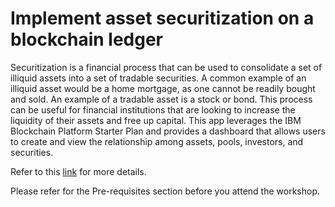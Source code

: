 # Implement asset securitization on a blockchain ledger

Securitization is a financial process that can be used to consolidate a set of illiquid assets into a set of tradable securities. A common example of an illiquid asset would be a home mortgage, as one cannot be readily bought and sold. An example of a tradable asset is a stock or bond. This process can be useful for financial institutions that are looking to increase the liquidity of their assets and free up capital. This app leverages the IBM Blockchain Platform Starter Plan and provides a dashboard that allows users to create and view the relationship among assets, pools, investors, and securities.

Refer to this [link](https://developer.ibm.com/patterns/implement-asset-securitization-on-a-blockchain-ledger/) for more details.

Please refer for the Pre-requisites section before you attend the workshop.
